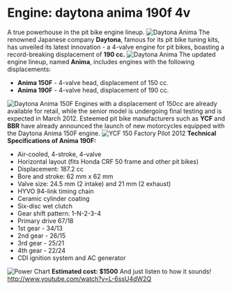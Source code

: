 # Engine: daytona anima 190f 4v

A true powerhouse in the pit bike engine lineup. ![Daytona Anima](http://mypitbike.ru/uploads/images/00/00/03/2012/02/21/5b7e9d.jpg "Daytona Anima") The renowned Japanese company **Daytona**, famous for its pit bike tuning kits, has unveiled its latest innovation - a 4-valve engine for pit bikes, boasting a record-breaking displacement of **190 cc.** ![Daytona Anima](http://mypitbike.ru/uploads/images/00/00/03/2012/02/21/0db68a.jpg "Daytona Anima") The updated engine lineup, named **Anima**, includes engines with the following displacements:

- **Anima 150F** - 4-valve head, displacement of 150 cc.
- **Anima 190F** - 4-valve head, displacement of 190 cc.

![Daytona Anima 150F](http://mypitbike.ru/uploads/images/00/00/03/2012/02/21/488644.jpg "Daytona Anima 150F") Engines with a displacement of 150cc are already available for retail, while the senior model is undergoing final testing and is expected in March 2012. Esteemed pit bike manufacturers such as **YCF** and **BBR** have already announced the launch of new motorcycles equipped with the Daytona Anima 150F engine. ![YCF 150 Factory Pilot 2012](http://mypitbike.ru/uploads/images/00/00/03/2012/02/21/a8b44b.jpg "YCF 150 Factory Pilot 2012") **Technical Specifications of Anima 190F:**

- Air-cooled, 4-stroke, 4-valve
- Horizontal layout (fits Honda CRF 50 frame and other pit bikes)
- Displacement: 187.2 cc
- Bore and stroke: 62 mm x 62 mm
- Valve size: 24.5 mm (2 intake) and 21 mm (2 exhaust)
- HYVO 94-link timing chain
- Ceramic cylinder coating
- Six-disc wet clutch
- Gear shift pattern: 1-N-2-3-4
- Primary drive 67/18
- 1st gear - 34/13
- 2nd gear - 26/15
- 3rd gear - 25/21
- 4th gear - 22/24
- CDI ignition system and AC generator

![Power Chart](http://mypitbike.ru/uploads/images/00/00/03/2012/02/21/03e3ad.jpg "Power Chart") **Estimated cost: $1500** And just listen to how it sounds! http://www.youtube.com/watch?v=L-6ssU4dW2Q